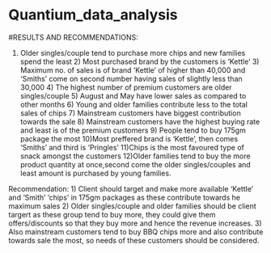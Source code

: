 # Quantium_data_analysis

#RESULTS AND RECOMMENDATIONS:

1) Older singles/couple tend to purchase more chips and new families
spend the least 2) Most purchased brand by the customers is ‘Kettle’ 3) Maximum no. of sales is of brand
‘Kettle’ of higher than 40,000 and ‘Smiths’ come on second number having sales of slightly less than 30,000 4)
The highest number of premium customers are older singles/couple 5) August and May have lower sales as
compared to other months 6) Young and older families contribute less to the total sales of chips 7) Mainstream
customers have biggest contribution towards the sale 8) Mainstream customers have the highest buying rate
and least is of the premium customers 9) People tend to buy 175gm package the most 10)Most preffered
brand is ‘Kettle’, then comes ‘Smiths’ and third is ‘Pringles’ 11)Chips is the most favoured type of snack
amongst the customers 12)Older families tend to buy the more product quantity at once,second come the older
singles/couples and least amount is purchased by young families.


Recommendation: 1) Client should target and make more available ‘Kettle’ and ‘Smith’ ‘chips’ in 175gm
packages as these contribute towards he maximum sales 2) Older singles/couple and older families should be
client targert as these group tend to buy more, they could give them offers/discounts so that they buy more and
hence the revenue increases. 3) Also mainstream customers tend to buy BBQ chips more and also contribute
towards sale the most, so needs of these customers should be considered.

